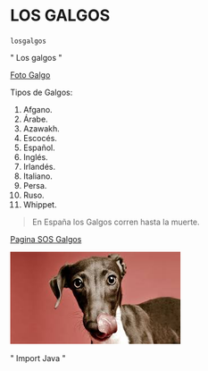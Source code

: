 # LOS GALGOS

`losgalgos`

" Los galgos "

[Foto Galgo](Galgo.jfif)

Tipos de Galgos:

1. Afgano.
2. Árabe.
3. Azawakh.
4. Escocés.
5. Español.
6. Inglés.
7. Irlandés.
8. Italiano.
9. Persa.
10. Ruso.
11. Whippet.

> En España los Galgos corren hasta la muerte.

[Pagina SOS Galgos](https://sosgalgos.org/)

![Descargar Imagen Galgo](galgo.jfif)

" Import Java "
